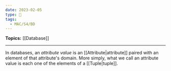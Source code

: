 ```yaml
---
date: 2023-02-05
type: 🧠
tags:
  - MAC/S4/BD
---
```


**Topics:** [[Database]]

---

In databases, an _attribute value_ is an [[Attribute|attribute]] paired with an element of that attribute's domain. More simply, what we call an attribute value is each one of the elements of a [[Tuple|tuple]].
